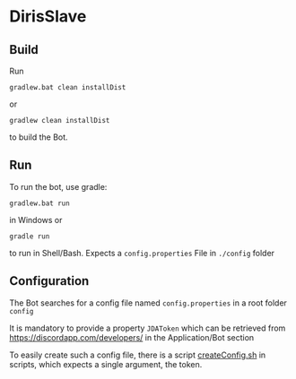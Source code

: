 # DirisSlave

## Build
Run 

```shell script
gradlew.bat clean installDist
```
or
```shell script
gradlew clean installDist
```
to build the Bot. 

## Run
To run the bot, use gradle:
```shell script
gradlew.bat run 
```
in Windows or
```shell script
gradle run
```
to run in Shell/Bash. Expects a `config.properties` File in `./config` folder

## Configuration

The Bot searches for a config file named `config.properties` in a root folder `config`

It is mandatory to provide a property `JDAToken` which can be retrieved from https://discordapp.com/developers/ in the Application/Bot section

To easily create such a config file, there is a script [createConfig.sh](./scripts/createConfig.sh) in scripts, which expects a single argument, the token.
